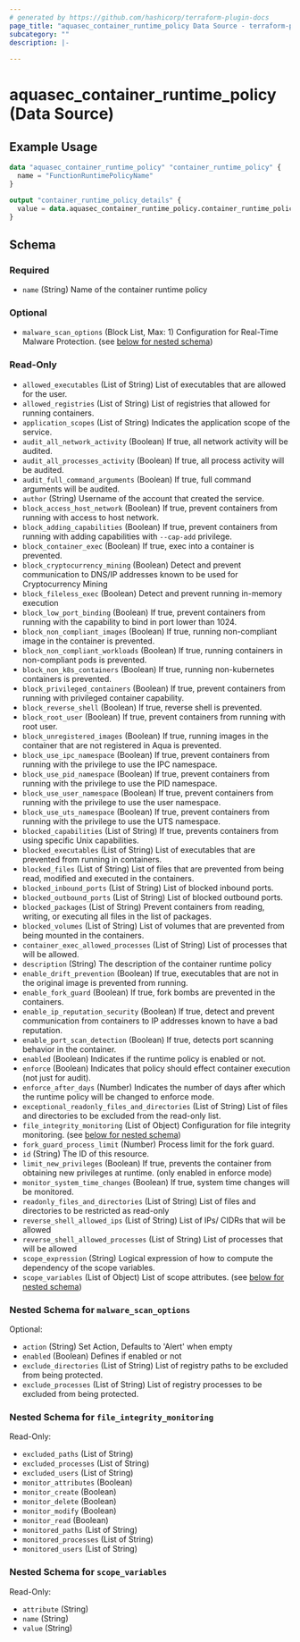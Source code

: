 ```yaml
---
# generated by https://github.com/hashicorp/terraform-plugin-docs
page_title: "aquasec_container_runtime_policy Data Source - terraform-provider-aquasec"
subcategory: ""
description: |-
  
---
```


# aquasec_container_runtime_policy (Data Source)



## Example Usage

```terraform
data "aquasec_container_runtime_policy" "container_runtime_policy" {
  name = "FunctionRuntimePolicyName"
}

output "container_runtime_policy_details" {
  value = data.aquasec_container_runtime_policy.container_runtime_policy
}
```

<!-- schema generated by tfplugindocs -->
## Schema

### Required

- `name` (String) Name of the container runtime policy

### Optional

- `malware_scan_options` (Block List, Max: 1) Configuration for Real-Time Malware Protection. (see [below for nested schema](#nestedblock--malware_scan_options))

### Read-Only

- `allowed_executables` (List of String) List of executables that are allowed for the user.
- `allowed_registries` (List of String) List of registries that allowed for running containers.
- `application_scopes` (List of String) Indicates the application scope of the service.
- `audit_all_network_activity` (Boolean) If true, all network activity will be audited.
- `audit_all_processes_activity` (Boolean) If true, all process activity will be audited.
- `audit_full_command_arguments` (Boolean) If true, full command arguments will be audited.
- `author` (String) Username of the account that created the service.
- `block_access_host_network` (Boolean) If true, prevent containers from running with access to host network.
- `block_adding_capabilities` (Boolean) If true, prevent containers from running with adding capabilities with `--cap-add` privilege.
- `block_container_exec` (Boolean) If true, exec into a container is prevented.
- `block_cryptocurrency_mining` (Boolean) Detect and prevent communication to DNS/IP addresses known to be used for Cryptocurrency Mining
- `block_fileless_exec` (Boolean) Detect and prevent running in-memory execution
- `block_low_port_binding` (Boolean) If true, prevent containers from running with the capability to bind in port lower than 1024.
- `block_non_compliant_images` (Boolean) If true, running non-compliant image in the container is prevented.
- `block_non_compliant_workloads` (Boolean) If true, running containers in non-compliant pods is prevented.
- `block_non_k8s_containers` (Boolean) If true, running non-kubernetes containers is prevented.
- `block_privileged_containers` (Boolean) If true, prevent containers from running with privileged container capability.
- `block_reverse_shell` (Boolean) If true, reverse shell is prevented.
- `block_root_user` (Boolean) If true, prevent containers from running with root user.
- `block_unregistered_images` (Boolean) If true, running images in the container that are not registered in Aqua is prevented.
- `block_use_ipc_namespace` (Boolean) If true, prevent containers from running with the privilege to use the IPC namespace.
- `block_use_pid_namespace` (Boolean) If true, prevent containers from running with the privilege to use the PID namespace.
- `block_use_user_namespace` (Boolean) If true, prevent containers from running with the privilege to use the user namespace.
- `block_use_uts_namespace` (Boolean) If true, prevent containers from running with the privilege to use the UTS namespace.
- `blocked_capabilities` (List of String) If true, prevents containers from using specific Unix capabilities.
- `blocked_executables` (List of String) List of executables that are prevented from running in containers.
- `blocked_files` (List of String) List of files that are prevented from being read, modified and executed in the containers.
- `blocked_inbound_ports` (List of String) List of blocked inbound ports.
- `blocked_outbound_ports` (List of String) List of blocked outbound ports.
- `blocked_packages` (List of String) Prevent containers from reading, writing, or executing all files in the list of packages.
- `blocked_volumes` (List of String) List of volumes that are prevented from being mounted in the containers.
- `container_exec_allowed_processes` (List of String) List of processes that will be allowed.
- `description` (String) The description of the container runtime policy
- `enable_drift_prevention` (Boolean) If true, executables that are not in the original image is prevented from running.
- `enable_fork_guard` (Boolean) If true, fork bombs are prevented in the containers.
- `enable_ip_reputation_security` (Boolean) If true, detect and prevent communication from containers to IP addresses known to have a bad reputation.
- `enable_port_scan_detection` (Boolean) If true, detects port scanning behavior in the container.
- `enabled` (Boolean) Indicates if the runtime policy is enabled or not.
- `enforce` (Boolean) Indicates that policy should effect container execution (not just for audit).
- `enforce_after_days` (Number) Indicates the number of days after which the runtime policy will be changed to enforce mode.
- `exceptional_readonly_files_and_directories` (List of String) List of files and directories to be excluded from the read-only list.
- `file_integrity_monitoring` (List of Object) Configuration for file integrity monitoring. (see [below for nested schema](#nestedatt--file_integrity_monitoring))
- `fork_guard_process_limit` (Number) Process limit for the fork guard.
- `id` (String) The ID of this resource.
- `limit_new_privileges` (Boolean) If true, prevents the container from obtaining new privileges at runtime. (only enabled in enforce mode)
- `monitor_system_time_changes` (Boolean) If true, system time changes will be monitored.
- `readonly_files_and_directories` (List of String) List of files and directories to be restricted as read-only
- `reverse_shell_allowed_ips` (List of String) List of IPs/ CIDRs that will be allowed
- `reverse_shell_allowed_processes` (List of String) List of processes that will be allowed
- `scope_expression` (String) Logical expression of how to compute the dependency of the scope variables.
- `scope_variables` (List of Object) List of scope attributes. (see [below for nested schema](#nestedatt--scope_variables))

<a id="nestedblock--malware_scan_options"></a>
### Nested Schema for `malware_scan_options`

Optional:

- `action` (String) Set Action, Defaults to 'Alert' when empty
- `enabled` (Boolean) Defines if enabled or not
- `exclude_directories` (List of String) List of registry paths to be excluded from being protected.
- `exclude_processes` (List of String) List of registry processes to be excluded from being protected.


<a id="nestedatt--file_integrity_monitoring"></a>
### Nested Schema for `file_integrity_monitoring`

Read-Only:

- `excluded_paths` (List of String)
- `excluded_processes` (List of String)
- `excluded_users` (List of String)
- `monitor_attributes` (Boolean)
- `monitor_create` (Boolean)
- `monitor_delete` (Boolean)
- `monitor_modify` (Boolean)
- `monitor_read` (Boolean)
- `monitored_paths` (List of String)
- `monitored_processes` (List of String)
- `monitored_users` (List of String)


<a id="nestedatt--scope_variables"></a>
### Nested Schema for `scope_variables`

Read-Only:

- `attribute` (String)
- `name` (String)
- `value` (String)


